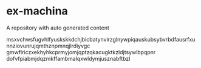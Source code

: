 # ex-machina
A repository with auto generated content

msxvchwsfugvhlfyuskskkdchjbicbatynvirzglnywpiqauskubsybvrbdfausrfxunnziovunrujqmthznpmnqjlrdiyvgc
gmwflriczxekhyhkcprmyjomjqptzqkacugktkzldjtsywlbpqpnr
dofvfpiabmjdqzmkffambmalqxwldymjusznabftbzl
